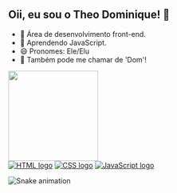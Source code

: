 ## Oii, eu sou o Theo Dominique! 👋

- 🔭 Área de desenvolvimento front-end.
- 🌱 Aprendendo JavaScript.
- 😄 Pronomes: Ele/Elu
- 💬 Também pode me chamar de 'Dom'!

<div align="left">
  <a href="https://github.com/theodomi">
  <img height="180em" src="https://github-readme-stats.vercel.app/api/top-langs/?username=theodomi&layout=compact&langs_count=7&theme=tokyonight"/>
</div>

<div align="left">
  <a href="" target="_blank"><img alt="HTML logo" src="https://img.shields.io/badge/HTML5-E34F26?style=for-the-badge&logo=html5&logoColor=white" target="_blank"></a>
  <a href="" target="_blank"><img alt="CSS logo" src="https://img.shields.io/badge/CSS3-1572B6?style=for-the-badge&logo=css3&logoColor=white" target="_blank"></a>
 	<a href="" target="_blank"><img alt="JavaScript logo" src="https://img.shields.io/badge/JavaScript-F7DF1E?style=for-the-badge&logo=javascript&logoColor=black"></a>
</div>

  ![Snake animation](https://github.com/theodomi/theodomi/blob/output/github-snake-dark.svg#gh-dark-mode-only)
